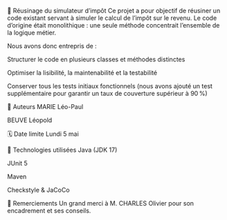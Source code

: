 💼 Réusinage du simulateur d’impôt
Ce projet a pour objectif de réusiner un code existant servant à simuler le calcul de l’impôt sur le revenu.
Le code d’origine était monolithique : une seule méthode concentrait l’ensemble de la logique métier.

Nous avons donc entrepris de :

Structurer le code en plusieurs classes et méthodes distinctes

Optimiser la lisibilité, la maintenabilité et la testabilité

Conserver tous les tests initiaux fonctionnels (nous avons ajouté un test supplémentaire pour garantir un taux de couverture supérieur à 90 %)

👥 Auteurs
MARIE Léo-Paul

BEUVE Léopold

🗓️ Date limite
Lundi 5 mai

🔧 Technologies utilisées
Java (JDK 17)

JUnit 5

Maven

Checkstyle & JaCoCo

🙏 Remerciements
Un grand merci à M. CHARLES Olivier pour son encadrement et ses conseils.

